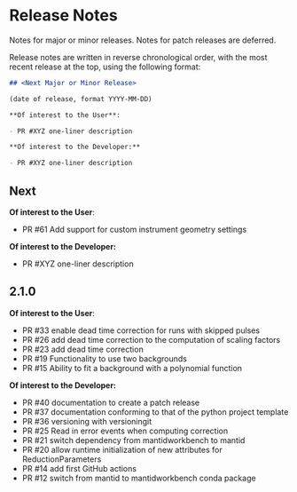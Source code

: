 # Release Notes

Notes for major or minor releases. Notes for patch releases are deferred.

Release notes are written in reverse chronological order, with the most recent release at the top,
using the following format:

```markdown
## <Next Major or Minor Release>

(date of release, format YYYY-MM-DD)

**Of interest to the User**:

- PR #XYZ one-liner description

**Of interest to the Developer:**

- PR #XYZ one-liner description
```

## Next

**Of interest to the User**:

- PR #61 Add support for custom instrument geometry settings

**Of interest to the Developer:**

- PR #XYZ one-liner description

## 2.1.0

**Of interest to the User**:

- PR #33 enable dead time correction for runs with skipped pulses
- PR #26 add dead time correction to the computation of scaling factors
- PR #23 add dead time correction
- PR #19 Functionality to use two backgrounds
- PR #15 Ability to fit a background with a polynomial function

**Of interest to the Developer:**

- PR #40 documentation to create a patch release
- PR #37 documentation conforming to that of the python project template
- PR #36 versioning with versioningit
- PR #25 Read in error events when computing correction
- PR #21 switch dependency from mantidworkbench to mantid
- PR #20 allow runtime initialization of new attributes for ReductionParameters
- PR #14 add first GitHub actions
- PR #12 switch from mantid to mantidworkbench conda package

